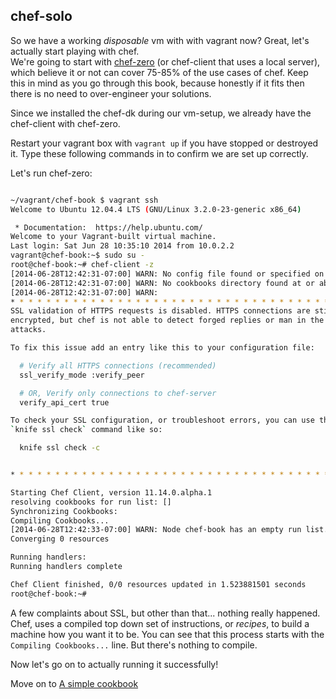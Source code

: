 chef-solo
---------

So we have a working _disposable_ vm with with vagrant now? 
Great, let's actually start playing with chef.  
We're going to start with [chef-zero][cz] (or chef-client that uses a local server), 
which believe it or not can cover 75-85% of the use cases of chef. 
Keep this in mind as you go through this book, because honestly if it fits then 
there is no need to over-engineer your solutions.

Since we installed the chef-dk during our vm-setup, we already have the 
chef-client with chef-zero.

Restart your vagrant box with `vagrant up` if you have stopped or destroyed it. 
Type these following commands in to confirm we are set up correctly.


Let's run chef-zero:

```bash

~/vagrant/chef-book $ vagrant ssh                                                                                                                               davedash@immacomputer
Welcome to Ubuntu 12.04.4 LTS (GNU/Linux 3.2.0-23-generic x86_64)

 * Documentation:  https://help.ubuntu.com/
Welcome to your Vagrant-built virtual machine.
Last login: Sat Jun 28 10:35:10 2014 from 10.0.2.2
vagrant@chef-book:~$ sudo su -
root@chef-book:~# chef-client -z
[2014-06-28T12:42:31-07:00] WARN: No config file found or specified on command line, using command line options.
[2014-06-28T12:42:31-07:00] WARN: No cookbooks directory found at or above current directory.  Assuming /root.
[2014-06-28T12:42:31-07:00] WARN:
* * * * * * * * * * * * * * * * * * * * * * * * * * * * * * * * * * * * * * * *
SSL validation of HTTPS requests is disabled. HTTPS connections are still
encrypted, but chef is not able to detect forged replies or man in the middle
attacks.

To fix this issue add an entry like this to your configuration file:

  # Verify all HTTPS connections (recommended)
  ssl_verify_mode :verify_peer

  # OR, Verify only connections to chef-server
  verify_api_cert true

To check your SSL configuration, or troubleshoot errors, you can use the
`knife ssl check` command like so:

  knife ssl check -c


* * * * * * * * * * * * * * * * * * * * * * * * * * * * * * * * * * * * * * * *

Starting Chef Client, version 11.14.0.alpha.1
resolving cookbooks for run list: []
Synchronizing Cookbooks:
Compiling Cookbooks...
[2014-06-28T12:42:33-07:00] WARN: Node chef-book has an empty run list.
Converging 0 resources

Running handlers:
Running handlers complete

Chef Client finished, 0/0 resources updated in 1.523881501 seconds
root@chef-book:~#

```

A few complaints about SSL, but other than that... nothing really happened. 
Chef, uses a compiled top down set of instructions, or _recipes_, 
to build a machine how 
you want it to be. You can see that this process starts with 
the `Compiling Cookbooks...` line.  But there's nothing to compile.

Now let's go on to actually running it successfully!

Move on to [A simple cookbook](06-write-simple-base-cookbook.md)

[cz]: http://www.getchef.com/blog/2013/10/31/chef-client-z-from-zero-to-chef-in-8-5-seconds/
